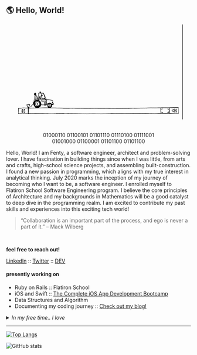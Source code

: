 ## :earth_americas:	Hello, World!

<div align="center">
  <img src="./icons/main.gif">
</div> 

<br>
  
<p align="center">
  01000110 01100101 01101110 01110100 01111001<br>
  01001000 01100001 01101100 01101100
</p>

<p>
Hello, World! I am Fenty, a software engineer, architect and problem-solving lover. I have fascination in building things since when I was little, from arts and crafts, high-school science projects, and assembling built-construction. I found a new passion in programming, which aligns with my true interest in analytical thinking. July 2020 marks the inception of my journey of becoming who I want to be, a software engineer. I enrolled myself to Flatiron School Software Engineering program. I believe the core principles of Architecture and my backgrounds in Mathematics will be a good catalyst to deep dive in the programming realm. I am excited to contribute my past skills and experiences into this exciting tech world!
</p>

  
> <p>“Collaboration is an important part of the process, and ego is never a part of it.” 
> – Mack Wilberg</p>

<br>


<strong>feel free to reach out!</strong><br>
<p>
  <a href="https://www.linkedin.com/in/fentyhall/" target="_blank">LinkedIn</a> :: <a href="https://twitter.com/codinghall" target="_blank">Twitter</a> :: <a href="https://dev.to/codinghall" target="_blank">DEV</a>
</p>


#### presently working on
<ul>
  <li>Ruby on Rails :: Flatiron School
  <li>iOS and Swift :: <a href="https://www.udemy.com/course/ios-13-app-development-bootcamp/">The Complete iOS App Development Bootcamp</a>
  <li>Data Structures and Algorithm
  <li>Documenting my coding journey :: <a href="https://dev.to/codinghall">Check out my blog!</a></li>
</ul>

<details>
  <summary><i>In my free time.. I love</i></summary>
  <ul>
    <li>:stew: Cooking</li>
    <li>:dog2: Hiking with my <a href="https://www.instagram.com/shibaogram/">Doge</a></li>
    <li>:basketball: Watching Lakers games, go Caruso!</li>
    <li>:books: Reading, currently on Mindset: The New Psychology of Success by Carol Dweck</li>
  <ul>
</details>
    
---
    
[![Top Langs](https://github-readme-stats.vercel.app/api/top-langs/?username=fentyhall&layout=compact&theme=graywhite&show_icons=true)](https://github.com/fentyhall/github-readme-stats)

![GitHub stats](https://github-readme-stats.vercel.app/api?username=fentyhall&theme=graywhite&show_icons=true)
